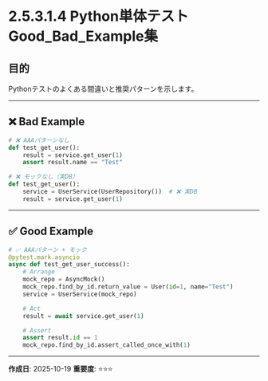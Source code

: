 # 2.5.3.1.4 Python単体テストGood_Bad_Example集

## 目的

Pythonテストのよくある間違いと推奨パターンを示します。

---

## ❌ Bad Example

```python
# ❌ AAAパターンなし
def test_get_user():
    result = service.get_user(1)
    assert result.name == "Test"

# ❌ モックなし（実DB）
def test_get_user():
    service = UserService(UserRepository())  # ❌ 実DB
    result = service.get_user(1)
```

---

## ✅ Good Example

```python
# ✅ AAAパターン + モック
@pytest.mark.asyncio
async def test_get_user_success():
    # Arrange
    mock_repo = AsyncMock()
    mock_repo.find_by_id.return_value = User(id=1, name="Test")
    service = UserService(mock_repo)

    # Act
    result = await service.get_user(1)

    # Assert
    assert result.id == 1
    mock_repo.find_by_id.assert_called_once_with(1)
```

---

**作成日**: 2025-10-19
**重要度**: ⭐⭐⭐
